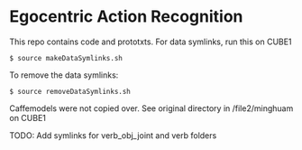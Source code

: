 Egocentric Action Recognition
=============================

This repo contains code and prototxts. For data symlinks, run this on CUBE1
~~~~
$ source makeDataSymlinks.sh
~~~~

To remove the data symlinks:
~~~~
$ source removeDataSymlinks.sh
~~~~

Caffemodels were not copied over. See original directory in /file2/minghuam on CUBE1

TODO: Add symlinks for verb_obj_joint and verb folders
